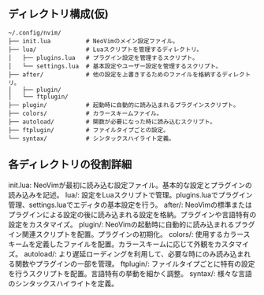 ## ディレクトリ構成(仮)
```
~/.config/nvim/
├── init.lua          # NeoVimのメイン設定ファイル。
├── lua/              # Luaスクリプトを管理するディレクトリ。
│   ├── plugins.lua   # プラグイン設定を管理するスクリプト。
│   └── settings.lua  # 基本設定やユーザー設定を管理するスクリプト。
├── after/            # 他の設定を上書きするためのファイルを格納するディレクトリ。
│   ├── plugin/
│   └── ftplugin/
├── plugin/           # 起動時に自動的に読み込まれるプラグインスクリプト。
├── colors/           # カラースキームファイル。
├── autoload/         # 関数が必要になった時に読み込むスクリプト。
├── ftplugin/         # ファイルタイプごとの設定。
└── syntax/           # シンタックスハイライト定義。
```

## 各ディレクトリの役割詳細
init.lua: NeoVimが最初に読み込む設定ファイル。基本的な設定とプラグインの読み込みを記述。
lua/: 設定をLuaスクリプトで管理。plugins.luaでプラグイン管理、settings.luaでエディタの基本設定を行う。
after/: NeoVimの標準またはプラグインによる設定の後に読み込まれる設定を格納。プラグインや言語特有の設定をカスタマイズ。
plugin/: NeoVimの起動時に自動的に読み込まれるプラグイン関連スクリプトを配置。プラグインの初期化。
colors/: 使用するカラースキームを定義したファイルを配置。カラースキームに応じて外観をカスタマイズ。
autoload/: より遅延ローディングを利用して、必要な時にのみ読み込まれる関数やプラグインの一部を管理。
ftplugin/: ファイルタイプごとに特有の設定を行うスクリプトを配置。言語特有の挙動を細かく調整。
syntax/: 様々な言語のシンタックスハイライトを定義。
